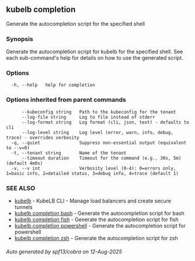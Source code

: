 ## kubelb completion

Generate the autocompletion script for the specified shell

### Synopsis

Generate the autocompletion script for kubelb for the specified shell.
See each sub-command's help for details on how to use the generated script.


### Options

```
  -h, --help   help for completion
```

### Options inherited from parent commands

```
      --kubeconfig string   Path to the kubeconfig for the tenant
      --log-file string     Log to file instead of stderr
      --log-format string   Log format (cli, json, text) - defaults to cli
      --log-level string    Log level (error, warn, info, debug, trace) - overrides verbosity
  -q, --quiet               Suppress non-essential output (equivalent to --v=0)
  -t, --tenant string       Name of the tenant
      --timeout duration    Timeout for the command (e.g., 30s, 5m) (default 4m0s)
  -v, --v int               Verbosity level (0-4): 0=errors only, 1=basic info, 2=detailed status, 3=debug info, 4=trace (default 1)
```

### SEE ALSO

* [kubelb](kubelb.md)	 - KubeLB CLI - Manage load balancers and create secure tunnels
* [kubelb completion bash](kubelb_completion_bash.md)	 - Generate the autocompletion script for bash
* [kubelb completion fish](kubelb_completion_fish.md)	 - Generate the autocompletion script for fish
* [kubelb completion powershell](kubelb_completion_powershell.md)	 - Generate the autocompletion script for powershell
* [kubelb completion zsh](kubelb_completion_zsh.md)	 - Generate the autocompletion script for zsh

###### Auto generated by spf13/cobra on 12-Aug-2025
